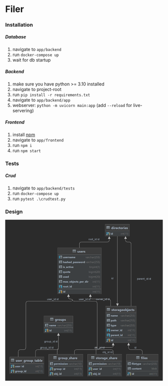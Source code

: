 # Filer

### Installation

##### Database
1. navigate to `app/backend`
2. run `docker-compose up`
3. wait for db startup

##### Backend
1. make sure you have python >= 3.10 installed
2. navigate to project-root 
3. run `pip install -r requirements.txt`
4. navigate to `app/backend/app`
5. webserver: `python -m uvicorn main:app` (add `--reload` for live-servering)

##### Frontend
1. install [npm](https://www.npmjs.com/)
2. navigate to `app/frontend`
3. run `npm i`
4. run `npm start`


### Tests

##### Crud
1. navigate to `app/backend/tests`
2. run `docker-compose up`
3. run `pytest .\crudtest.py`


### Design

![Data Model](docs/model.png)


